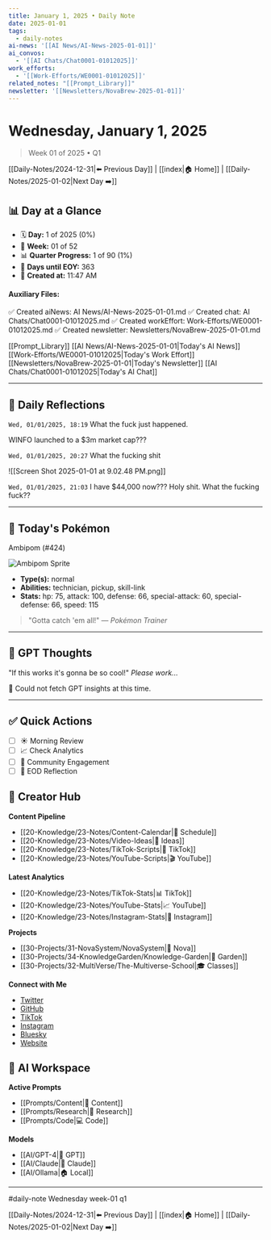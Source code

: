 ```yaml
---
title: January 1, 2025 • Daily Note
date: 2025-01-01
tags:
  - daily-notes
ai-news: '[[AI News/AI-News-2025-01-01]]'
ai_convos:
  - '[[AI Chats/Chat0001-01012025]]'
work_efforts:
  - '[[Work-Efforts/WE0001-01012025]]'
related_notes: "[[Prompt_Library]]"
newsletter: '[[Newsletters/NovaBrew-2025-01-01]]'
---
```

# Wednesday, January 1, 2025
> Week 01 of 2025 • Q1

[[Daily-Notes/2024-12-31|⬅️ Previous Day]] | [[index|🏠 Home]] | [[Daily-Notes/2025-01-02|Next Day ➡️]]

## 📊 Day at a Glance
- 🗓️ **Day:** 1 of 2025 (0%)
- 📅 **Week:** 01 of 52
- 📊 **Quarter Progress:** 1 of 90 (1%)
- 🎯 **Days until EOY:** 363
- 🔄 **Created at:** 11:47 AM

#### Auxiliary Files:
✅ Created aiNews: AI News/AI-News-2025-01-01.md
✅ Created chat: AI Chats/Chat0001-01012025.md
✅ Created workEffort: Work-Efforts/WE0001-01012025.md
✅ Created newsletter: Newsletters/NovaBrew-2025-01-01.md

[[Prompt_Library]]
[[AI News/AI-News-2025-01-01|Today's AI News]]
[[Work-Efforts/WE0001-01012025|Today's Work Effort]]
[[Newsletters/NovaBrew-2025-01-01|Today's Newsletter]]
[[AI Chats/Chat0001-01012025|Today's AI Chat]]

---

## 📝 Daily Reflections

`Wed, 01/01/2025, 18:19`
What the fuck just happened.

WINFO launched to a $3m market cap???

`Wed, 01/01/2025, 20:27`
What the fucking shit

![[Screen Shot 2025-01-01 at 9.02.48 PM.png]]

`Wed, 01/01/2025, 21:03`
I have $44,000 now??? Holy shit. What the fucking fuck??

---

## 🐾 Today's Pokémon

Ambipom (#424)

![Ambipom Sprite](https://raw.githubusercontent.com/PokeAPI/sprites/master/sprites/pokemon/424.png)

- **Type(s):** normal
- **Abilities:** technician, pickup, skill-link
- **Stats:** hp: 75, attack: 100, defense: 66, special-attack: 60, special-defense: 66, speed: 115

> "Gotta catch 'em all!" — *Pokémon Trainer*
    

---

## 🤖 GPT Thoughts

"If this works it's gonna be so cool!"
*Please work...*

🤖 Could not fetch GPT insights at this time.


---

## ✅ Quick Actions
- [ ] ☀️ Morning Review
- [ ] 📈 Check Analytics
- [ ] 🤝 Community Engagement
- [ ] 🌙 EOD Reflection

## 📱 Creator Hub
**Content Pipeline**
- [[20-Knowledge/23-Notes/Content-Calendar|📅 Schedule]]
- [[20-Knowledge/23-Notes/Video-Ideas|🎥 Ideas]]
- [[20-Knowledge/23-Notes/TikTok-Scripts|📝 TikTok]]
- [[20-Knowledge/23-Notes/YouTube-Scripts|🎬 YouTube]]

**Latest Analytics**
- [[20-Knowledge/23-Notes/TikTok-Stats|📊 TikTok]]
- [[20-Knowledge/23-Notes/YouTube-Stats|📈 YouTube]]
- [[20-Knowledge/23-Notes/Instagram-Stats|📸 Instagram]]

**Projects**
- [[30-Projects/31-NovaSystem/NovaSystem|🤖 Nova]]
- [[30-Projects/34-KnowledgeGarden/Knowledge-Garden|🌳 Garden]]
- [[30-Projects/32-MultiVerse/The-Multiverse-School|🎓 Classes]]

**Connect with Me**
- [Twitter](https://twitter.com/thecoffeejesus)
- [GitHub](https://github.com/ctavolazzi)
- [TikTok](https://tiktok.com/@thecoffeejesus)
- [Instagram](https://instagram.com/thecoffeejesus)
- [Bluesky](https://bsky.app/profile/thecoffeejesus.bsky.social)
- [Website](https://thecoffeejesus.com)

## 🤖 AI Workspace
**Active Prompts**
- [[Prompts/Content|📝 Content]]
- [[Prompts/Research|🔬 Research]]
- [[Prompts/Code|💻 Code]]

**Models**
- [[AI/GPT-4|💬 GPT]]
- [[AI/Claude|🧠 Claude]]
- [[AI/Ollama|🏠 Local]]

---

#daily-note  Wednesday week-01 q1

[[Daily-Notes/2024-12-31|⬅️ Previous Day]] | [[index|🏠 Home]] | [[Daily-Notes/2025-01-02|Next Day ➡️]]
